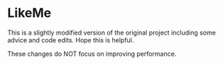 # LikeMe

This is a slightly modified version of the original project including some advice and code edits. Hope this is helpful.

These changes do NOT focus on improving performance.
